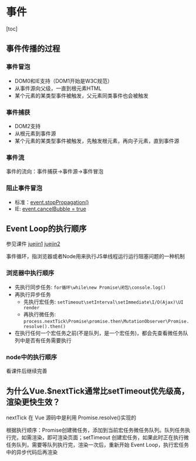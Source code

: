# 事件

[toc]

## 事件传播的过程

### 事件冒泡

- DOM0和IE支持（DOM1开始是W3C规范）
- 从事件源向父级，一直到根元素HTML
- 某个元素的某类型事件被触发，父元素同类事件也会被触发

### 事件捕获

- DOM2支持
- 从根元素到事件源
- 某个元素的某类型事件被触发，先触发根元素，再向子元素，直到事件源

### 事件流

事件的流向：事件捕获->事件源->事件冒泡

### 阻止事件冒泡

- 标准：[event.stopPropagation()](https://developer.mozilla.org/zh-CN/docs/Web/API/Event/stopPropagation)
- IE: [event.cancelBubble = true](https://developer.mozilla.org/zh-CN/docs/Web/API/Event/cancelBubble)

## Event Loop的执行顺序

参见课件 [juejin1](https://juejin.cn/post/6844904149700575239) [juejin2](https://juejin.cn/post/7001881781125251086)

事件循环，指浏览器或者Node用来执行JS单线程运行运行阻塞问题的一种机制

### 浏览器中执行顺序

- 先执行同步任务: `for循环\while\new Promise\闭包\console.log()`
- 再执行异步任务
  - 先执行宏任务: `setTimeout\setInterval\setImmediate\I/O(Ajax)\UI render`
  - 再执行微任务: `process.nextTick\Promise\promise.then\MutationObserver\Promise.resolve().then()`
- 在执行任何一个宏任务之前(不是队列，是一个宏任务)，都会先查看微任务队列中是否有任务需要执行

### node中的执行顺序

看课件后继续完善

## 为什么Vue.$nextTick通常比setTimeout优先级高，渲染更快生效？

nextTick 在 Vue 源码中是利用 Promise.resolve()实现的

根据执行顺序：Promise创建微任务，添加到当前宏任务微任务队列。队列任务执行完，如需渲染，即可渲染页面；setTimeout 创建宏任务，如果此时正在执行微任务队列，需要等队列执行完，渲染一次后，重新开始 Event Loop，执行宏任务中的异步代码后再渲染
